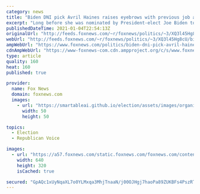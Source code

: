 ```yaml
---
category: news
title: "Biden DNI pick Avril Haines raises eyebrows with previous job at bookstore known for erotica readings"
excerpt: "Long before she was nominated by President-elect Joe Biden to oversee the nation’s intelligence apparatus, Avril Haines co-owned an independent bookstore that hosted “erotica nights.”"
publishedDateTime: 2021-01-04T22:54:13Z
originalUrl: "http://feeds.foxnews.com/~r/foxnews/politics/~3/XQ3l45Hg8cU/biden-dni-pick-avril-haines-bookstore-known-for-erotica-readings"
webUrl: "http://feeds.foxnews.com/~r/foxnews/politics/~3/XQ3l45Hg8cU/biden-dni-pick-avril-haines-bookstore-known-for-erotica-readings"
ampWebUrl: "https://www.foxnews.com/politics/biden-dni-pick-avril-haines-bookstore-known-for-erotica-readings.amp"
cdnAmpWebUrl: "https://www-foxnews-com.cdn.ampproject.org/c/s/www.foxnews.com/politics/biden-dni-pick-avril-haines-bookstore-known-for-erotica-readings.amp"
type: article
quality: 160
heat: 160
published: true

provider:
  name: Fox News
  domain: foxnews.com
  images:
    - url: "https://smartableai.github.io/election/assets/images/organizations/foxnews.com-50x50.jpg"
      width: 50
      height: 50

topics:
  - Election
  - Republican Voice

images:
  - url: "https://a57.foxnews.com/static.foxnews.com/foxnews.com/content/uploads/2021/01/640/320/Avril-Haines1.jpg?ve=1&tl=1"
    width: 640
    height: 320
    isCached: true

secured: "GpAQc1xUyNqaXL7o0YLMxqa3MhjTnaaN/j00OJHgj7haoPa89ZUKBFs4PszRTLz+j8Lsl9NRK3AdxjZUq+hrBwDya1HQd6ZDGRyNWKVbEd6jN4jsIXUn05dAzpcSjQ79uj/hloQ+IHWFYwtaJdbyVhe8c2g7YgQsxRCLXs39oLwvyp2HnXe5ngz6FgpABRph9oAmbOWf35PoOIVfWoluvkPFEJm4LnZET3K3/6HChPMkSTX1PcUQYlV+/BtVmnvsbHPOmZ+EqAVqGFq2lP/CBiOThevC+Zu2S6w9f0q2t61mB/8aIYoM80UvIfaMmmSE7WwMB2JBQDgQiwKS/owkN93glAzmAxNXOqgd26TTxLw=;o7TBurVfQJUGZj4TStGYzg=="
---
```


